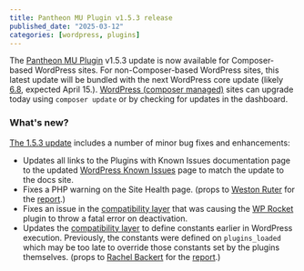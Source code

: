 ```yaml
---
title: Pantheon MU Plugin v1.5.3 release
published_date: "2025-03-12"
categories: [wordpress, plugins]
---
```


The [Pantheon MU Plugin](https://github.com/pantheon-systems/pantheon-mu-plugin?tab=readme-ov-file#pantheon-must-use-plugin) v1.5.3 update is now available for Composer-based WordPress sites. For non-Composer-based WordPress sites, this latest update will be bundled with the next WordPress core update (likely [6.8](https://make.wordpress.org/core/6-8/), expected April 15.). [WordPress (composer managed)](/guides/wordpress-composer) sites can upgrade today using `composer update` or by checking for updates in the dashboard.

### What's new?

[The 1.5.3 update](https://github.com/pantheon-systems/pantheon-mu-plugin/releases/tag/1.5.3) includes a number of minor bug fixes and enhancements:

- Updates all links to the Plugins with Known Issues documentation page to the updated [WordPress Known Issues](/wordpress-known-issues) page to match the update to the docs site.
- Fixes a PHP warning on the Site Health page. (props to [Weston Ruter](https://github.com/westonruter) for the [report](https://github.com/pantheon-systems/pantheon-mu-plugin/issues/78).)
- Fixes an issue in the [compatibility layer](/wordpress-known-issues#pantheon-mu-plugin-compatibility-layer) that was causing the [WP Rocket](/wordpress-known-issues#wp-rocket) plugin to throw a fatal error on deactivation.
- Updates the [compatibility layer](/wordpress-known-issues#pantheon-mu-plugin-compatibility-layer) to define constants earlier in WordPress execution. Previously, the constants were defined on `plugins_loaded` which may be too late to override those constants set by the plugins themselves. (props to [Rachel Backert](https://github.com/rbackert) for the [report](https://github.com/pantheon-systems/pantheon-mu-plugin/issues/82).)
